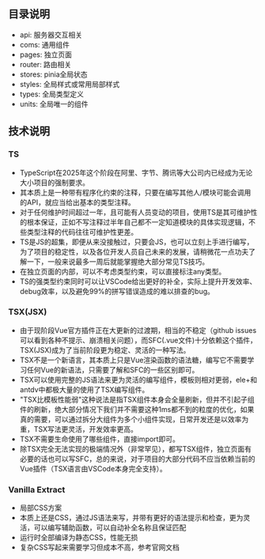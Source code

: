 ## 目录说明
- api: 服务器交互相关
- coms: 通用组件
- pages: 独立页面
- router: 路由相关
- stores: pinia全局状态
- styles: 全局样式或常用局部样式
- types: 全局类型定义
- units: 全局唯一的组件
## 技术说明
### TS
- TypeScript在2025年这个阶段在阿里、字节、腾讯等大公司内已经成为无论大小项目的强制要求。
- 其本质上是一种带有程序化约束的注释，只要在编写其他人/模块可能会调用的API，就应当给出基本的类型注释。
- 对于任何维护时间超过一年，且可能有人员变动的项目，使用TS是其可维护性的根本保证，正如不写注释过半年自己都不一定知道模块的具体实现逻辑，不些类型注释的代码往往可维护性更差。
- TS是JS的超集，即便从来没接触过，只要会JS，也可以立刻上手进行编写，为了项目的稳定性，以及各位开发人员自己未来的发展，请稍微花一点功夫了解一下，一般来说最多一周后就能掌握绝大部分常见TS技巧。
- 在独立页面的内部，可以不考虑类型约束，可以直接标注any类型。
- TS的强类型约束同时可以让VSCode给出更好的补全，实际上提升开发效率、debug效率，以及避免99%的拼写错误造成的难以排查的bug。
### TSX(JSX)
- 由于现阶段Vue官方插件正在大更新的过渡期，相当的不稳定（github issues可以看到各种不提示、崩溃相关问题），而SFC(.vue文件)十分依赖这个插件，TSX(JSX)成为了当前阶段更为稳定、灵活的一种写法。
- TSX不是一个新语言，其本质上只是Vue渲染函数的语法糖，编写它不需要学习任何Vue的新语法，只需要了解和SFC的一些区别即可。
- TSX可以使用完整的JS语法来更为灵活的编写组件，模板则相对更弱，ele+和antdv中都极大量的使用了TSX编写组件。
- "TSX比模板性能弱"这种说法是指TSX组件本身会全量刷新，但并不引起子组件的刷新，绝大部分情况下我们并不需要这种1ms都不到的粒度的优化，如果真的需要，可以通过拆分大组件为多个小组件实现，日常开发还是以效率为重，TSX写法更灵活，开发效率更高。
- TSX不需要生命使用了哪些组件，直接import即可。
- 除TSX完全无法实现的极端情况外（非常罕见），都写TSX组件，独立页面有必要的话也可以写SFC，总的来说，对于项目的大部分代码不应当依赖当前的Vue插件（TSX语言由VSCode本身完全支持）。
### Vanilla Extract
- 局部CSS方案
- 本质上还是CSS，通过JS语法来写，并带有更好的语法提示和检查，更为灵活，可以编写辅助函数，可以自动补全名称且保证匹配
- 运行时全部编译为静态CSS，性能无损
- 复杂CSS写起来需要学习但成本不高，参考官网文档
